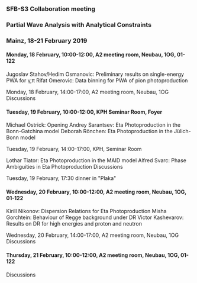 ### SFB-S3 Collaboration meeting
### Partial Wave Analysis with Analytical Constraints
### Mainz, 18-21 February 2019

#### Monday, 18 February, 10:00-12:00, A2 meeting room, Neubau, 1OG, 01-122

Jugoslav Stahov/Hedim Osmanovic: Preliminary results on single-energy PWA for γ,π
Rifat Omerovic:  Data binning for PWA of pion photoproduction

Monday, 18 February, 14:00-17:00, A2 meeting room, Neubau, 1OG
Discussions

#### Tuesday, 19 February, 10:00-12:00, KPH Seminar Room, Foyer

Michael Ostrick: Opening
Andrey Sarantsev: Eta Photoproduction in the Bonn-Gatchina model
Deborah Rönchen: Eta Photoproduction in the Jülich-Bonn model

Tuesday, 19 February, 14:00-17:00, KPH, Seminar Room

Lothar Tiator: Eta Photoproduction in the MAID model
Alfred Svarc: Phase Ambiguities in Eta Photoproduction
Discussions

Tuesday, 19 February, 17:30 dinner in "Plaka"

#### Wednesday, 20 February, 10:00-12:00, A2 meeting room, Neubau, 1OG, 01-122

Kirill Nikonov: Dispersion Relations for Eta Photoproduction
Misha Gorchtein: Behaviour of Regge background under DR
Victor Kashevarov: Results on DR for high energies and proton and neutron


Wednesday, 20 February, 14:00-17:00, A2 meeting room, Neubau, 1OG
Discussions

#### Thursday, 21 February, 10:00-12:00, A2 meeting room, Neubau, 1OG, 01-122
Discussions 
